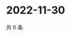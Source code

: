 # 2022-11-30

共 0 条

<!-- BEGIN WEIBO -->
<!-- 最后更新时间 Wed Nov 30 2022 02:18:13 GMT+0800 (China Standard Time) -->

<!-- END WEIBO -->
